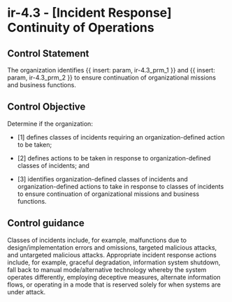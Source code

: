 # ir-4.3 - \[Incident Response\] Continuity of Operations

## Control Statement

The organization identifies {{ insert: param, ir-4.3_prm_1 }} and {{ insert: param, ir-4.3_prm_2 }} to ensure continuation of organizational missions and business functions.

## Control Objective

Determine if the organization:

- \[1\] defines classes of incidents requiring an organization-defined action to be taken;

- \[2\] defines actions to be taken in response to organization-defined classes of incidents; and

- \[3\] identifies organization-defined classes of incidents and organization-defined actions to take in response to classes of incidents to ensure continuation of organizational missions and business functions.

## Control guidance

Classes of incidents include, for example, malfunctions due to design/implementation errors and omissions, targeted malicious attacks, and untargeted malicious attacks. Appropriate incident response actions include, for example, graceful degradation, information system shutdown, fall back to manual mode/alternative technology whereby the system operates differently, employing deceptive measures, alternate information flows, or operating in a mode that is reserved solely for when systems are under attack.
